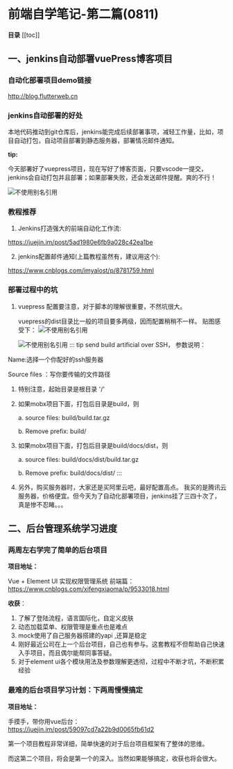 # 前端自学笔记-第二篇(0811)

**目录**
[[toc]]

## 一、jenkins自动部署vuePress博客项目

### 自动化部署项目demo链接
<http://blog.flutterweb.cn>


### jenkins自动部署的好处

本地代码推动到git仓库后，jenkins能完成后续部署事项，减轻工作量，比如，项目自动打包，自动项目部署到静态服务器，部署情况邮件通知。

**tip:**

今天部署好了vuepress项目，现在写好了博客页面，只要vscode一提交，jenkins会自动打包并且部署；如果部署失败，还会发送邮件提醒。爽的不行！

![不使用别名引用](~@learning/3.png)

### 教程推荐
1. Jenkins打造强大的前端自动化工作流: 

<https://juejin.im/post/5ad1980e6fb9a028c42ea1be>

2. jenkins配置邮件通知(上篇教程虽然有，建议用这个):

 <https://www.cnblogs.com/imyalost/p/8781759.html>

### 部署过程中的坑
1.  vuepress 配置要注意，对于脚本的理解很重要，不然坑很大。

    vuepress的dist目录比一般的项目要多两级，因而配置稍稍不一样。
    贴图感受下：
    ![不使用别名引用](~@learning/2.png)


    ![不使用别名引用](~@learning/1.png)
::: tip
send build artificial over SSH， 参数说明：

Name:选择一个你配好的ssh服务器

Source files ：写你要传输的文件路径
1. 特别注意，起始目录是根目录 '/'
2. 如果mobx项目下面，打包后目录是build，则

    a. source files: build/build.tar.gz

    b. Remove prefix: build/
3. 如果mobx项目下面，打包后目录是build/docs/dist，则

    a. source files: build/docs/dist/build.tar.gz

    b. Remove prefix: build/docs/dist/
:::
2. 另外，购买服务器时，大家还是买阿里云吧，最好配置高点。
    我买的是腾讯云服务器，价格便宜。但今天为了自动化部署项目，jenkins挂了三四十次了，真是惨不忍睹。。。


## 二、后台管理系统学习进度

### 两周左右学完了简单的后台项目

**项目地址：**

Vue + Element UI 实现权限管理系统 前端篇：<https://www.cnblogs.com/xifengxiaoma/p/9533018.html> 

**收获**：

1. 了解了登陆流程，语言国际化，自定义皮肤
2. 动态加载菜单、权限管理是重点也是难点
3. mock使用了自己服务器搭建的yapi ,还算是稳定
4. 刚好最近公司在上一个后台项目，自己也有参与。这套教程不但帮助自己快速入手项目，而且偶尔能帮同事答疑。
5. 对于element ui各个模块用法及参数理解更透彻，过程中不断才坑，不断积累经验

### 最难的后台项目学习计划：下两周慢慢搞定

**项目地址：**

手摸手，带你用vue后台：
<https://juejin.im/post/59097cd7a22b9d0065fb61d2>

第一个项目教程非常详细，简单快速的对于后台项目框架有了整体的思维。

而这第二个项目，将会是第一个的深入。当然如果能够搞定，收获也将会很大。





